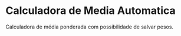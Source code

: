 Calculadora de Media Automatica
======

Calculadora de média ponderada com possibilidade de salvar pesos.
